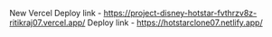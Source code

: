 New Vercel Deploy link - https://project-disney-hotstar-fvthrzv8z-ritikraj07.vercel.app/
Deploy link -  https://hotstarclone07.netlify.app/
